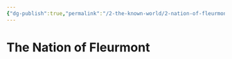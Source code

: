 ```yaml
---
{"dg-publish":true,"permalink":"/2-the-known-world/2-nation-of-fleurmont/2-nation-of-fleurmont/"}
---
```


# The Nation of Fleurmont